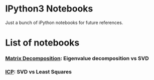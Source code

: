 # IPython3 Notebooks #
Just a bunch of iPython notebooks for future references.

# List of notebooks #
### [Matrix Decomposition](./eigen_vs_svd.ipynb): Eigenvalue decomposition vs SVD ###
### [ICP](./icp.ipynb): SVD vs Least Squares ###
